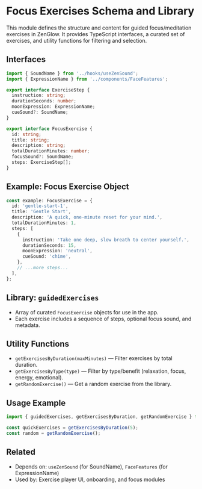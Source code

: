 # Focus Exercises Schema and Library

This module defines the structure and content for guided focus/meditation exercises in ZenGlow. It provides TypeScript interfaces, a curated set of exercises, and utility functions for filtering and selection.

## Interfaces

```ts
import { SoundName } from '../hooks/useZenSound';
import { ExpressionName } from '../components/FaceFeatures';

export interface ExerciseStep {
  instruction: string;
  durationSeconds: number;
  moonExpression: ExpressionName;
  cueSound?: SoundName;
}

export interface FocusExercise {
  id: string;
  title: string;
  description: string;
  totalDurationMinutes: number;
  focusSound?: SoundName;
  steps: ExerciseStep[];
}
```

## Example: Focus Exercise Object

```ts
const example: FocusExercise = {
  id: 'gentle-start-1',
  title: 'Gentle Start',
  description: 'A quick, one-minute reset for your mind.',
  totalDurationMinutes: 1,
  steps: [
    {
      instruction: 'Take one deep, slow breath to center yourself.',
      durationSeconds: 15,
      moonExpression: 'neutral',
      cueSound: 'chime',
    },
    // ...more steps...
  ],
};
```

## Library: `guidedExercises`

- Array of curated `FocusExercise` objects for use in the app.
- Each exercise includes a sequence of steps, optional focus sound, and metadata.

## Utility Functions

- `getExercisesByDuration(maxMinutes)` — Filter exercises by total duration.
- `getExercisesByType(type)` — Filter by type/benefit (relaxation, focus, energy, emotional).
- `getRandomExercise()` — Get a random exercise from the library.

## Usage Example

```ts
import { guidedExercises, getExercisesByDuration, getRandomExercise } from './focusExercises';

const quickExercises = getExercisesByDuration(5);
const random = getRandomExercise();
```

## Related

- Depends on: `useZenSound` (for SoundName), `FaceFeatures` (for ExpressionName)
- Used by: Exercise player UI, onboarding, and focus modules

